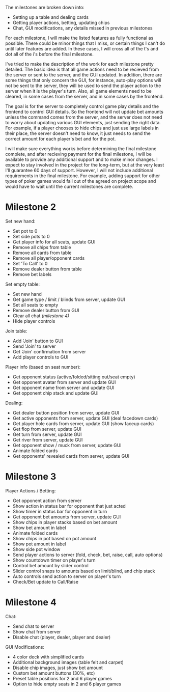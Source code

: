 The milestones are broken down into:

- Setting up a table and dealing cards
- Getting player actions, betting, updating chips
- Chat, GUI modifications, any details missed in previous milestones

For each milestone, I will make the listed features as fully functional as possible. There could be minor things that I miss, or certain things I can't do until later features are added. In these cases, I will cross all of the t's and dot all of the i's before the final milestone.

I've tried to make the description of the work for each milestone pretty detailed. The basic idea is that all game actions need to be recieved from the server or sent to the server, and the GUI updated. In addition, there are some things that only concern the GUI, for instance, auto-play options will not be sent to the server, they will be used to send the player action to the server when it is the player's turn. Also, all game elements need to be cleared, in some cases from the server, and in some cases by the frontend.

The goal is for the server to completely control game play details and the frontend to control GUI details. So the frontend will not update bet amounts unless the command comes from the server, and the server does not need to worry about updating various GUI elements, just sending the right data. For example, if a player chooses to hide chips and just use large labels in their place, the server doesn't need to know, it just needs to send the correct amount for each player's bet and for the pot.

I will make sure everything works before determining the final milestone complete, and after recieving payment for the final milestone, I will be available to provide any additional support and to make minor changes. I expect to stay involved in the project for the long-term, but at the very least I'll guarantee 60 days of support. However, I will not include additional requirements in the final milestone. For example, adding support for other types of poker games would fall out of the agreed on project scope and would have to wait until the current milestones are complete.

# Milestone 2

Set new hand:

- Set pot to 0
- Set side pots to 0
- Get player info for all seats, update GUI
- Remove all chips from table
- Remove all cards from table
- Remove all player/opponent cards
- Set 'To Call' to 0
- Remove dealer button from table
- Remove bet labels

Set empty table:

- Set new hand
- Get game type / limit / blinds from server, update GUI
- Set all seats to empty
- Remove dealer button from GUI
- Clear all chat *(milestone 4)*
- Hide player controls

Join table:

- Add 'Join' button to GUI
- Send 'Join' to server
- Get 'Join' confirmation from server
- Add player controls to GUI

Player info (based on seat number):

- Get opponent status (active/folded/sitting out/seat empty)
- Get opponent avatar from server and update GUI
- Get opponent name from server and update GUI
- Get opponent chip stack and update GUI

Dealing:

- Get dealer button position from server, update GUI
- Get active opponents from server, update GUI (deal facedown cards)
- Get player hole cards from server, update GUI (show faceup cards)
- Get flop from server, update GUI
- Get turn from server, update GUI
- Get river from server, update GUI
- Get opponent show / muck from server, update GUI
- Animate folded cards
- Get opponents' revealed cards from server, update GUI

# Milestone 3

Player Actions / Betting:

- Get opponent action from server
- Show action in status bar for opponent that just acted
- Show timer in status bar for opponent in turn
- Get opponent bet amounts from server, update GUI
- Show chips in player stacks based on bet amount
- Show bet amount in label
- Animate folded cards
- Show chips in pot based on pot amount
- Show pot amount in label
- Show side pot window
- Send player actions to server (fold, check, bet, raise, call, auto options)
- Show countdown timer on player's turn
- Control bet amount by slider control
- Slider control snaps to amounts based on limit/blind, and chip stack
- Auto controls send action to server on player's turn
- Check/Bet update to Call/Raise

# Milestone 4

Chat:

- Send chat to server
- Show chat from server
- Disable chat (player, dealer, player and dealer)

GUI Modifications:

- 4 color deck with simplified cards
- Additional background images (table felt and carpet)
- Disable chip images, just show bet amount
- Custom bet amount buttons (30%, etc)
- Preset table positions for 2 and 6 player games
- Option to hide empty seats in 2 and 6 player games